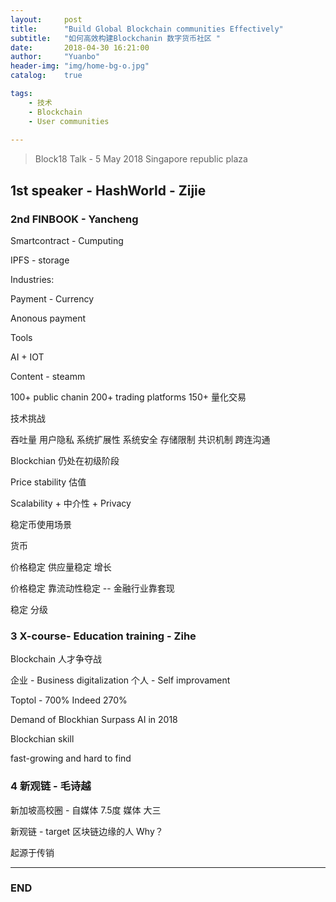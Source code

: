 ```yaml
---
layout:     post
title:      "Build Global Blockchain communities Effectively"
subtitle:   "如何高效构建Blockchanin 数字货币社区 "
date:       2018-04-30 16:21:00
author:     "Yuanbo"
header-img: "img/home-bg-o.jpg"
catalog:    true

tags:
    - 技术
    - Blockchain
    - User communities
    
---
```

> Block18 Talk -  5 May 2018 Singapore republic plaza 


## 1st speaker - HashWorld  - Zijie






### 2nd FINBOOK - Yancheng
 

Smartcontract - Cumputing

IPFS - storage




Industries: 

Payment - Currency

Anonous payment

Tools



AI + IOT 

Content - steamm

100+ public chanin
200+ trading platforms
150+ 量化交易



技术挑战

吞吐量
用户隐私 
系统扩展性
系统安全
存储限制
共识机制
跨连沟通 


Blockchian 仍处在初级阶段 

Price stability 估值 

Scalability + 中介性 + Privacy 

稳定币使用场景 


货币 

价格稳定 供应量稳定  增长


价格稳定 靠流动性稳定  -- 金融行业靠套现 

稳定 分级



### 3 X-course- Education training - Zihe


Blockchain 人才争夺战 


企业 - Business digitalization 
个人 - Self improvament

Toptol - 700% 
Indeed 270%

Demand of Blockhian Surpass AI in 2018


Blockchian skill 

fast-growing and hard to find 


### 4 新观链 - 毛诗越

新加坡高校圈 - 自媒体  7.5度 媒体 大三 



新观链 - target 区块链边缘的人   Why？

起源于传销 









---

### END

